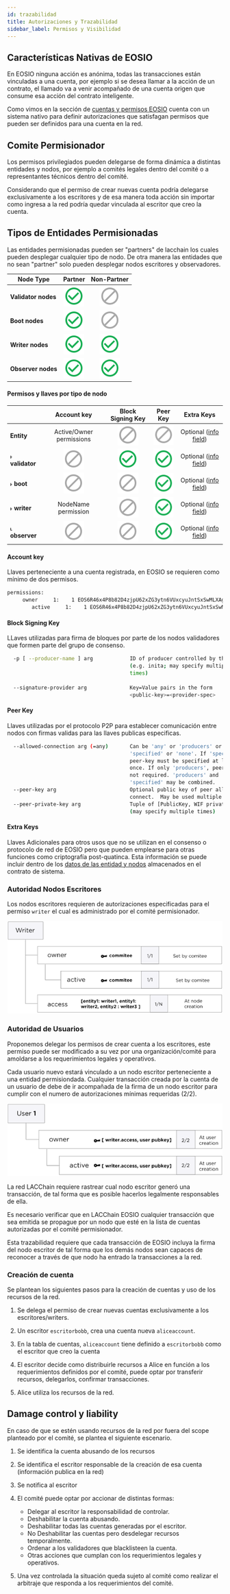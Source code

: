 ```yaml
---
id: trazabilidad
title: Autorizaciones y Trazabilidad 
sidebar_label: Permisos y Visibilidad
---
```


## Características Nativas de EOSIO

En EOSIO ninguna acción es anónima, todas las transacciones están vinculadas a una cuenta, por ejemplo si se desea llamar a la acción de un contrato, el llamado va a venir acompañado de una cuenta origen que consume esa acción del contrato inteligente.

Como vimos en la sección de [cuentas y permisos EOSIO](cuentas-permisos) cuenta con un sistema nativo para definir autorizaciones que satisfagan permisos que pueden ser definidos para una cuenta en la red.

## Comite Permisionador

Los permisos privilegiados pueden delegarse de forma dinámica a distintas entidades y nodos, por ejemplo a comités legales dentro del comité o a representantes técnicos dentro del comité.

Considerando que el permiso de crear nuevas cuenta podría delegarse exclusivamente a los escritores y de esa manera toda acción sin importar  como ingresa a la red podría quedar vinculada al escritor que creo la cuenta.

## Tipos de Entidades Permisionadas

Las entidades permisionadas pueden ser "partners" de lacchain los cuales pueden desplegar cualquier tipo de nodo. De otra manera las entidades que no sean "partner" solo pueden desplegar nodos escritores y observadores.

| Node Type | Partner | Non-Partner |
|-----------|:-------:|:-----------:|
| **Validator nodes**| ![Yes](/img/yes-icon.svg) |  ![No](/img/no-icon.svg)  |
| **Boot nodes**     | ![Yes](/img/yes-icon.svg) |  ![No](/img/no-icon.svg)  |
| **Writer nodes**   | ![Yes](/img/yes-icon.svg) | ![Yes](/img/yes-icon.svg) |
| **Observer nodes** | ![Yes](/img/yes-icon.svg) | ![Yes](/img/yes-icon.svg) |

#### Permisos y llaves por tipo de nodo

|                 | Account key              | Block Signing Key | Peer Key | Extra Keys            |
|-----------------|:------------------------:|:-----------------:|:--------:|:---------------------:|
| **Entity**      | Active/Owner permissions | ![No](/img/no-icon.svg) | ![No](/img/no-icon.svg) | Optional ([info field](/docs/datos-entidades-nodos#estructura-json-entidades)) |
|  ˫ **validator**| ![No](/img/no-icon.svg)  | ![Yes](/img/yes-icon.svg) | ![Yes](/img/yes-icon.svg) | Optional ([info field](/docs/datos-entidades-nodos#nodo-validador)) |
|  ˫ **boot**     | ![No](/img/no-icon.svg)  | ![No](/img/no-icon.svg) | ![Yes](/img/yes-icon.svg) | Optional ([info field](/docs/datos-entidades-nodos#nodo-boot)) |
|  ˫ **writer**   | NodeName permission      | ![No](/img/no-icon.svg) | ![Yes](/img/yes-icon.svg) | Optional ([info field](/docs/datos-entidades-nodos#nodo-escritor)) |
|  ˪ **observer** | ![No](/img/no-icon.svg)  | ![No](/img/no-icon.svg) | ![Yes](/img/yes-icon.svg) | Optional ([info field](/docs/datos-entidades-nodos#nodo-observador)) |

#### Account key	

Llaves perteneciente a una cuenta registrada, en EOSIO se requieren como mínimo de dos permisos.

```sh
permissions: 
     owner     1:    1 EOS6R46x4P8b82D4zjpU62xZG3ytn6VUxcyuJntSxSwMLXAgLxcU8
        active     1:    1 EOS6R46x4P8b82D4zjpU62xZG3ytn6VUxcyuJntSxSwMLXAgLxcU8
```

#### Block Signing Key

LLaves utilizadas para firma de bloques por parte de los nodos validadores que formen parte del grupo de consenso.

```sh title="parámetros de configuración de nodeos"
  -p [ --producer-name ] arg            ID of producer controlled by this node 
                                        (e.g. inita; may specify multiple 
                                        times)

  --signature-provider arg              Key=Value pairs in the form 
                                        <public-key>=<provider-spec>
```

#### Peer Key

Llaves utilizadas por el protocolo P2P para establecer comunicación entre nodos con firmas validas para las llaves publicas especificas. 

```sh title="parámetros de configuración de nodeos"
  --allowed-connection arg (=any)       Can be 'any' or 'producers' or 
                                        'specified' or 'none'. If 'specified', 
                                        peer-key must be specified at least 
                                        once. If only 'producers', peer-key is 
                                        not required. 'producers' and 
                                        'specified' may be combined.
  --peer-key arg                        Optional public key of peer allowed to 
                                        connect.  May be used multiple times.
  --peer-private-key arg                Tuple of [PublicKey, WIF private key] 
                                        (may specify multiple times)

```

#### Extra Keys

Llaves Adicionales para otros usos que no se utilizan en el consenso o protocolo de red de EOSIO pero que pueden emplearse para otras funciones como criptografía post-quatinca. Esta información se puede incluir dentro de los [datos de las entidad y nodos](./datos-entidades-nodos) almacenados en el contrato de sistema.

### Autoridad Nodos Escritores

Los nodos escritores requieren de autorizaciones especificadas para el permiso `writer` el cual es administrado por el comité permisionador.

![Ejemplo de Autoridad Nodos Escritores](/img/diagramas/writer-authorities.png)

### Autoridad de Usuarios

Proponemos delegar los permisos de crear cuenta a los escritores, este permiso puede ser modificado a su vez por una organización/comité para amoldarse a los requerimientos legales y operativos.

Cada usuario nuevo estará vinculado a un nodo escritor perteneciente a una entidad permisiondada. Cualquier transacción creada por la cuenta de un usuario de debe de ir acompañada de la firma de un nodo escritor para cumplir con el numero de autorizaciones mínimas requeridas (2/2). 

![Ejemplo de Autoridades Usuario](/img/diagramas/user-authorities.png)

La red LACChain requiere rastrear cual nodo escritor generó una transacción, de tal forma que es posible hacerlos legalmente responsables de ella.

Es necesario verificar que en LACChain EOSIO cualquier transacción que sea emitida se propague por un nodo que esté en la lista de cuentas autorizadas por el comité permisionador.

Esta trazabilidad requiere que cada transacción de EOSIO incluya la firma del nodo escritor de tal forma que los  demás nodos sean capaces de reconocer a través de que nodo ha entrado la transacciones a la red. 

### Creación de cuenta
Se plantean los siguientes pasos para la creación de cuentas y uso de los recursos de la red.

1.  Se delega el permiso de crear nuevas cuentas exclusivamente a los escritores/writers.

2. Un escritor `escritorbobb`, crea una cuenta nueva `aliceaccount`.

3. En la tabla de cuentas, `aliceaccount` tiene definido a `escritorbobb` como el escritor que creo la cuenta
4. El escritor decide como distribuirle recursos a Alice en función a los requerimientos definidos por el comité, puede optar por transferir recursos, delegarlos, confirmar transacciones.
5. Alice utiliza los recursos de la red.

## Damage control y liability

En caso de que se estén usando recursos de la red por fuera del scope planteado por el comité, se plantea el siguiente escenario.

1. Se identifica la cuenta abusando de los recursos
2. Se identifica el escritor responsable de la creación de esa cuenta (información publica en la red)
3. Se notifica al escritor
4. El comité puede optar por accionar de distintas formas:

	- Delegar al escritor  la responsabilidad de controlar.
	- Deshabilitar la cuenta abusando.
	- Deshabilitar todas las cuentas generadas por el escritor.
	- No Deshabilitar las cuentas pero desdelegar recursos temporalmente.
	- Ordenar a los validadores que blacklisteen la cuenta.
	- Otras acciones que cumplan con los requerimientos legales y operativos.

5. Una vez controlada la situación queda sujeto al comité como realizar el arbitraje que responda a los requerimientos del comité.
